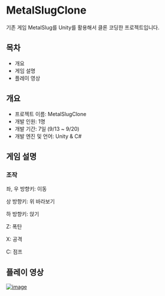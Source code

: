# MetalSlugClone
기존 게임 MetalSlug를 Unity를 활용해서 클론 코딩한 프로젝트입니다.

## 목차
- 개요
- 게임 설명
- 플레이 영상

## 개요
- 프로젝트 이름: MetalSlugClone
- 개발 인원: 1명
- 개발 기간: 7일 (9/13 ~ 9/20)
- 개발 엔진 및 언어: Unity & C#

## 게임 설명
### 조작
좌, 우 방향키: 이동

상 방향키: 위 바라보기

하 방향키: 앉기

Z: 폭탄

X: 공격

C: 점프

## 플레이 영상
[![image](https://github.com/sioem/MetalSlugClone/assets/92648650/375e4d54-9201-402a-9a45-fd79c62b8d3b)](https://youtu.be/zv_dQQRdfEw)


  
